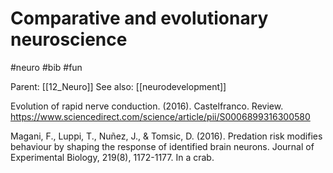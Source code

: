 # Comparative and evolutionary neuroscience

#neuro #bib #fun

Parent: [[12_Neuro]]
See also: [[neurodevelopment]]

Evolution of rapid nerve conduction. (2016). Castelfranco. Review.
https://www.sciencedirect.com/science/article/pii/S0006899316300580

Magani, F., Luppi, T., Nuñez, J., & Tomsic, D. (2016). Predation risk modifies behaviour by shaping the response of identified brain neurons. Journal of Experimental Biology, 219(8), 1172-1177.
In a crab.